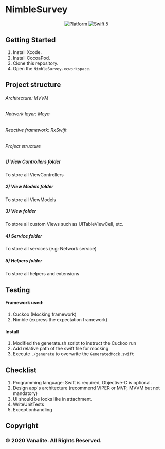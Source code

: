 # NimbleSurvey


<p align="center">
<a href="https://developer.apple.com/"><img alt="Platform" src="https://img.shields.io/badge/platform-iOS-green.svg"/></a> 
<a href="https://developer.apple.com/swift"><img alt="Swift 5" src="https://img.shields.io/badge/language-Swift5-orange.svg"/></a>
</p>


## Getting Started

1. Install Xcode.
1. Install CocoaPod.
1. Clone this repository.
1. Open the `NimbleSurvey.xcworkspace`.

## Project structure
###### Architecture: MVVM
###### Network layer: Moya
###### Reactive framework: RxSwift
###### Project structure


##### 1) View Controllers folder
To store all ViewControllers
##### 2) View Models folder
To store all ViewModels
##### 3) View folder
To store all custom Views such as UITableViewCell, etc.
##### 4) Service folder
To store all services (e.g: Network service)
##### 5) Helpers folder
To store all helpers and extensions




## Testing
#### Framework used:
1. Cuckoo (Mocking framework)
2. Nimble (express the expectation framework)

#### Install
1. Modified the generate.sh script to instruct the Cuckoo run
1. Add relative path of the swift file for mocking
1. Execute `./generate` to overwrite the `GeneratedMock.swift`


## Checklist
1. Programming language: Swift is required, Objective-C is optional.
2. Design app's architecture (recommend VIPER or MVP, MVVM but not mandatory)
3. UI should be looks like in attachment.
4. WriteUnitTests
5. Exceptionhandling


## Copyright

### © 2020 Vanalite. All Rights Reserved.

